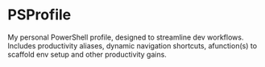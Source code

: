 # PSProfile
My personal PowerShell profile, designed to streamline dev workflows. Includes productivity aliases, dynamic navigation shortcuts, afunction(s) to scaffold env setup and other productivity gains.
